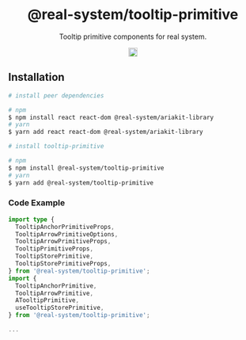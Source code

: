 <h1 align="center">@real-system/tooltip-primitive</h1>
<p align="center">Tooltip primitive components for real system.</p>
<p align="center">
<a href="https://www.npmjs.com/package/@real-system/tooltip-primitive"><img src="https://badgen.net/npm/v/@real-system/tooltip-primitive?label=&icon=npm&color=blue" alt="npm version" height="18"/></a>
</p>

## Installation

```bash
# install peer dependencies

# npm
$ npm install react react-dom @real-system/ariakit-library
# yarn
$ yarn add react react-dom @real-system/ariakit-library

# install tooltip-primitive

# npm
$ npm install @real-system/tooltip-primitive
# yarn
$ yarn add @real-system/tooltip-primitive
```

### Code Example

```typescript
import type {
  TooltipAnchorPrimitiveProps,
  TooltipArrowPrimitiveOptions,
  TooltipArrowPrimitiveProps,
  TooltipPrimitiveProps,
  TooltipStorePrimitive,
  TooltipStorePrimitiveProps,
} from '@real-system/tooltip-primitive';
import {
  TooltipAnchorPrimitive,
  TooltipArrowPrimitive,
  ATooltipPrimitive,
  useTooltipStorePrimitive,
} from '@real-system/tooltip-primitive';

...

```
